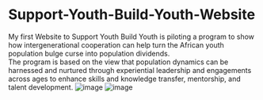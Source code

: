 # Support-Youth-Build-Youth-Website
My first Website to Support Youth Build Youth is piloting a program to show how intergenerational cooperation can help turn the African youth population bulge curse into population dividends. <br>
	The program is based on the view that population dynamics can be harnessed and nurtured through experiential leadership and engagements across ages to enhance skills and knowledge transfer, mentorship, and talent development.
![image](https://github.com/koomedenis40/Support-Youth-Build-Youth-Website/assets/98518504/d875f516-dc86-4332-a365-11cad27cebd6)
![image](https://github.com/koomedenis40/Support-Youth-Build-Youth-Website/assets/98518504/b903182c-5183-4b46-8ba6-c6225ed13a80)
